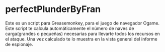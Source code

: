 # perfectPlunderByFran
Este es un script para Greasemonkey, para el juego de navegador Ogame. Este script te calcula automáticamente el número 
de naves de carga(grandes o pequeñas) necesarias para llevarte todos los recursos en el ataque. Una vez calculado te lo
muestra en la vista general del informe de espionaje.
